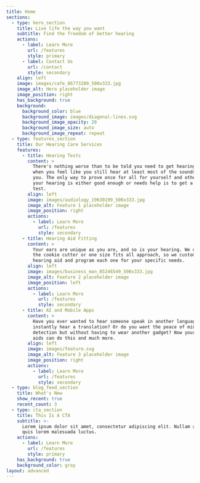 ```yaml
---
title: Home
sections:
  - type: hero_section
    title: Live life the way you want
    subtitle: Find the freedom of better hearing
    actions:
      - label: Learn More
        url: /features
        style: primary
      - label: Contact Us
        url: /contact
        style: secondary
    align: left
    image: images/cafe_86773289_500x333.jpg
    image_alt: Hero placeholder image
    image_position: right
    has_background: true
    background:
      background_color: blue
      background_image: images/diagonal-lines.svg
      background_image_opacity: 20
      background_image_size: auto
      background_image_repeat: repeat
  - type: features_section
    title: Our Hearing Care Services
    features:
      - title: Hearing Tests
        content: >
          There's nothing worse than to be told you need to get hearing aids
          when you feel like you still hear at least most of the sounds around
          you. The only way to prove once for all for yourself and others that
          your hearing is either good enough or needs help is to get a hearing
          test. 
        align: left
        image: images/audiology_19630199_500x333.jpg
        image_alt: Feature 1 placeholder image
        image_position: right
        actions:
          - label: Learn More
            url: /features
            style: secondary
      - title: Hearing Aid Fitting
        content: >
          Your ears are unique as you are, and so is your hearing. We don't like
          the cookie cutter or one size fits all approach, so we custom fit each
          hearing aid and program each one for your specific needs. 
        align: left
        image: images/business_man_85246549_500x333.jpg
        image_alt: Feature 2 placeholder image
        image_position: left
        actions:
          - label: Learn More
            url: /features
            style: secondary
      - title: AI and Mobile Apps
        content: >
          Have you ever wanted to hear someone speak in another language and
          instantly hear a translation? Or do you want the peace of mind of fall
          detection but without having to wear another gadget? Now your hearing
          aids can do this and much more.
        align: left
        image: images/feature.svg
        image_alt: Feature 3 placeholder image
        image_position: right
        actions:
          - label: Learn More
            url: /features
            style: secondary
  - type: blog_feed_section
    title: What's New
    show_recent: true
    recent_count: 3
  - type: cta_section
    title: This Is A CTA
    subtitle: >-
      Lorem ipsum dolor sit amet, consectetur adipiscing elit. Nullam a metus
      quis lorem malesuada luctus.
    actions:
      - label: Learn More
        url: /features
        style: primary
    has_background: true
    background_color: gray
layout: advanced
---
```

